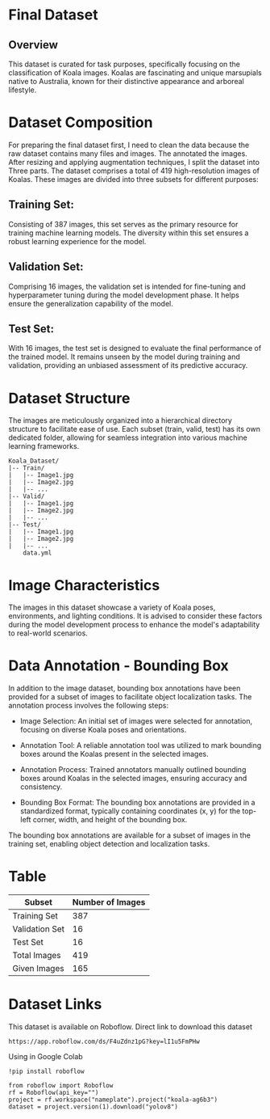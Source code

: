 
# Final  Dataset

## Overview
This dataset is curated for task purposes, specifically focusing on the classification of Koala images. Koalas are fascinating and unique marsupials native to Australia, known for their distinctive appearance and arboreal lifestyle.

# Dataset Composition
For preparing the final dataset first, I need to clean the data because the raw dataset contains many files and images. The annotated the images. After resizing and applying augmentation techniques, I split the dataset into Three parts. The dataset comprises a total of 419 high-resolution images of Koalas. These images are divided into three subsets for different purposes:

## Training Set:
Consisting of 387 images, this set serves as the primary resource for training machine learning models. The diversity within this set ensures a robust learning experience for the model.

## Validation Set:
Comprising 16 images, the validation set is intended for fine-tuning and hyperparameter tuning during the model development phase. It helps ensure the generalization capability of the model.

## Test Set:
With 16 images, the test set is designed to evaluate the final performance of the trained model. It remains unseen by the model during training and validation, providing an unbiased assessment of its predictive accuracy.

# Dataset Structure
The images are meticulously organized into a hierarchical directory structure to facilitate ease of use. Each subset (train, valid, test) has its own dedicated folder, allowing for seamless integration into various machine learning frameworks.

```
Koala_Dataset/
|-- Train/
|   |-- Image1.jpg
|   |-- Image2.jpg
|   |-- ...
|-- Valid/
|   |-- Image1.jpg
|   |-- Image2.jpg
|   |-- ...
|-- Test/
|   |-- Image1.jpg
|   |-- Image2.jpg
|   |-- ...
    data.yml
```

# Image Characteristics
The images in this dataset showcase a variety of Koala poses, environments, and lighting conditions. It is advised to consider these factors during the model development process to enhance the model's adaptability to real-world scenarios.

# Data Annotation - Bounding Box
In addition to the image dataset, bounding box annotations have been provided for a subset of images to facilitate object localization tasks. The annotation process involves the following steps:

- Image Selection: 
An initial set of images were selected for annotation, focusing on diverse Koala poses and orientations.

- Annotation Tool:
A reliable annotation tool was utilized to mark bounding boxes around the Koalas present in the selected images.

- Annotation Process:
Trained annotators manually outlined bounding boxes around Koalas in the selected images, ensuring accuracy and consistency.

- Bounding Box Format: 
The bounding box annotations are provided in a standardized format, typically containing coordinates (x, y) for the top-left corner, width, and height of the bounding box.

The bounding box annotations are available for a subset of images in the training set, enabling object detection and localization tasks.


# Table

| Subset         | Number of Images |
|----------------|------------------|
| Training Set   | 387              |
| Validation Set | 16               |
| Test Set       | 16               |
| Total Images   | 419              |
| Given Images   | 165              |


# Dataset Links
This dataset is available on Roboflow. Direct link to download this dataset
```
https://app.roboflow.com/ds/F4uZdnz1pG?key=lI1u5FmPHw
```

Using in Google Colab
```
!pip install roboflow

from roboflow import Roboflow
rf = Roboflow(api_key="")
project = rf.workspace("nameplate").project("koala-ag6b3")
dataset = project.version(1).download("yolov8")
```

 
